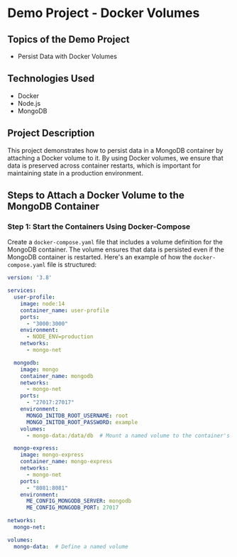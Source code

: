 # Demo Project - Docker Volumes

## Topics of the Demo Project
- Persist Data with Docker Volumes

## Technologies Used
- Docker
- Node.js
- MongoDB

## Project Description
This project demonstrates how to persist data in a MongoDB container by attaching a Docker volume to it. By using Docker volumes, we ensure that data is preserved across container restarts, which is important for maintaining state in a production environment.

## Steps to Attach a Docker Volume to the MongoDB Container

### Step 1: Start the Containers Using Docker-Compose

Create a `docker-compose.yaml` file that includes a volume definition for the MongoDB container. The volume ensures that data is persisted even if the MongoDB container is restarted. Here's an example of how the `docker-compose.yaml` file is structured:

```yaml
version: '3.8'

services:
  user-profile:
    image: node:14
    container_name: user-profile
    ports:
      - "3000:3000"
    environment:
      - NODE_ENV=production
    networks:
      - mongo-net

  mongodb:
    image: mongo
    container_name: mongodb
    networks:
      - mongo-net
    ports:
      - "27017:27017"
    environment:
      MONGO_INITDB_ROOT_USERNAME: root
      MONGO_INITDB_ROOT_PASSWORD: example
    volumes:
      - mongo-data:/data/db  # Mount a named volume to the container's data directory

  mongo-express:
    image: mongo-express
    container_name: mongo-express
    networks:
      - mongo-net
    ports:
      - "8081:8081"
    environment:
      ME_CONFIG_MONGODB_SERVER: mongodb
      ME_CONFIG_MONGODB_PORT: 27017

networks:
  mongo-net:

volumes:
  mongo-data:  # Define a named volume
